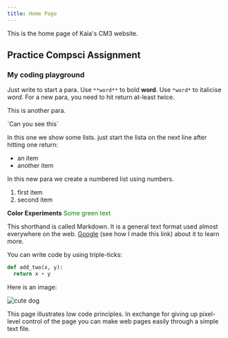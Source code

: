 ```yaml
---
title: Home Page
---
```


This is the home page of Kaia's CM3 website.

## Practice Compsci Assignment

### My coding playground

Just write to start a para. Use `**word**` to bold **word**. Use `*word*` to italicise *word*. For a new para, you need to hit return at-least twice.

This is another para.

<Can you see this>
`Can you see this`
  
In this one we show some lists. just start the lista on the next line after hitting one return:
- an item
- another item

In this new para we create a numbered list using numbers.
1. first item
2. second item

**Color Experiments**
<font color="green"> Some green text </font>

This shorthand is called Markdown. It is a general text format used almost everywhere on the web. [Google](https://www.google.com) (see how I made this link) about it to learn more.

You can write code by using triple-ticks:

```python
def add_two(x, y):
  return x + y
```

Here is an image:

![cute dog](https://i.imgur.com/dY93WHQ.jpeg)

This page illustrates low code principles. In exchange for giving up pixel-level control of the page you can make web pages easily through a simple text file.
